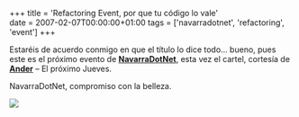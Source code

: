 +++
title = 'Refactoring Event, por que tu código lo vale'	
date = 2007-02-07T00:00:00+01:00
tags = ['navarradotnet', 'refactoring', 'event']
+++

Estaréis de acuerdo conmigo en que el título lo dice todo… bueno, pues este es el próximo evento de **[NavarraDotNet](https://web.archive.org/web/20130623100537/http://www.navarradotnet.com/)**, esta vez el cartel, cortesía de [**Ander**](https://web.archive.org/web/20130623100537/http://www.itsasontzibaten.net/) – El próximo Jueves.


NavarraDotNet, compromiso con la belleza.
 

![](/images/Sharepoint/2007-02-15-CartelWeb-Refact.jpg)